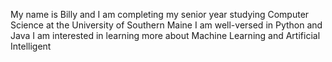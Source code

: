  My name is Billy and I am completing my senior year studying Computer Science at the University of Southern Maine
 I am well-versed in Python and Java
 I am interested in learning more about Machine Learning and Artificial Intelligent

<!---
bsusanto9/bsusanto9 is a ✨ special ✨ repository because its `README.md` (this file) appears on your GitHub profile.
You can click the Preview link to take a look at your changes.
--->
